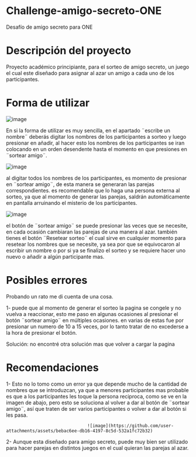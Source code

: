 # Challenge-amigo-secreto-ONE
Desafío de amigo secreto para ONE
# Descripción del proyecto
Proyecto académico principiante, para el sorteo de amigo secreto, un juego el cual este diseñado para asignar al azar un amigo a cada uno de los participantes.
# Forma de utilizar
![image](https://github.com/user-attachments/assets/7c2d99f4-8e29-4975-b283-9a73ba9be2ea)

En si la forma de utilizar es muy sencilla, en el apartado ¨escribe un nombre¨ deberás digitar los nombres de los participantes a sorteo y luego presionar en añadir,
al hacer esto los nombres de los participantes se iran colocando en un orden desendente hasta el momento en que presiones en ¨sortear amigo¨.

![image](https://github.com/user-attachments/assets/8bbfb3b0-4fa2-4871-8245-57bd84beb64c)

al digitar todos los nombres de los participantes, es momento de presionar en ¨sortear amigo¨, de esta manera se generaran las parejas correspondientes.
es recomendable que lo haga una persona externa al sorteo, ya que al momento de generar las parejas, saldrán automáticamente en pantalla arruinando el misterio de los participantes. 

![image](https://github.com/user-attachments/assets/0d694e60-1ca4-4d50-b100-4e7fa6518005)

el botón de ¨sortear amigo¨ se puede presionar las veces que se necesite, en cada ocasión cambiaran las parejas de una manera al azar.
también tienes el botón ¨Resetear sorteo¨ el cual sirve en cualquier momento para resetear los nombres que se necesite, 
ya sea por que se equivocaron al escribir un nombre o por si ya se finalizo el sorteo y se requiere hacer uno nuevo o añadir a algún participante mas.

# Posibles errores

Probando un rato me di cuenta de una cosa.

1- puede que al momento de generar el sorteo la pagina se congele y no vuelva a reaccionar, esto me paso en algunas ocasiones al presionar el botón ¨sortear amigo¨ en múltiples ocasiones.
   en varias de estas fue por presionar un numero de 10 a 15 veces, por lo tanto tratar de no excederse a la hora de presionar el botón.

Solución: no encontré otra solución mas que volver a cargar la pagina

# Recomendaciones

1- Esto no lo tomo como un error ya que depende mucho de la cantidad de nombres que se introduzcan, ya que a menores participantes mas probable es que a los participantes les toque la persona reciproca,
   como se ve en la imagen de abajo, pero esto se soluciona al volver a dar al botón de ¨sortear amigo¨, así que traten de ser varios participantes o volver a dar al botón si les pasa.

   
                                   ![image](https://github.com/user-attachments/assets/bebac6ee-db16-4197-8c5d-532a1fc72b32)


2- Aunque esta diseñado para amigo secreto, puede muy bien ser utilizado para hacer parejas en distintos juegos en el cual quieran las parejas al azar.







